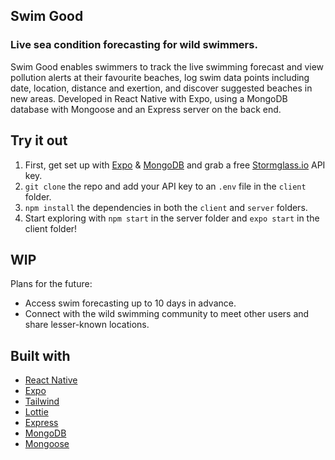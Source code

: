 ## Swim Good

### Live sea condition forecasting for wild swimmers.

Swim Good enables swimmers to track the live swimming forecast and view pollution alerts at their favourite beaches, log swim data points including date, location, distance and exertion, and discover suggested beaches in new areas. Developed in React Native with Expo, using a MongoDB database with Mongoose and an Express server on the back end.

## Try it out

1. First, get set up with [Expo](https://docs.expo.dev/) & [MongoDB](https://docs.mongodb.com/) and grab a free [Stormglass.io](https://docs.stormglass.io/) API key.
2. ```git clone``` the repo and add your API key to an ```.env``` file in the ```client``` folder.
3. ```npm install``` the dependencies in both the ```client``` and ```server``` folders.
4. Start exploring with ```npm start``` in the server folder and ```expo start``` in the client folder!

## WIP

Plans for the future: 
* Access swim forecasting up to 10 days in advance.
* Connect with the wild swimming community to meet other users and share lesser-known locations.

## Built with

* [React Native](https://reactnative.dev/)  
* [Expo](https://docs.expo.dev/)  
* [Tailwind](https://tailwindcss.com/)  
* [Lottie](https://lottiefiles.com/)  
* [Express](https://expressjs.com/)  
* [MongoDB](https://docs.mongodb.com/)  
* [Mongoose](https://mongoosejs.com/)  
